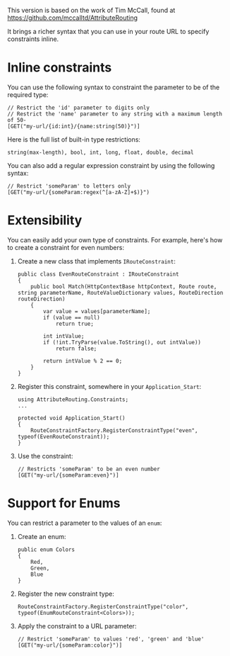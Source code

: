 This version is based on the work of Tim McCall, found at https://github.com/mccalltd/AttributeRouting  

It brings a richer syntax that you can use in your route URL to specify constraints inline.


Inline constraints
===============================

You can use the following syntax to constraint the parameter to be of the required type:

    // Restrict the 'id' parameter to digits only
    // Restrict the 'name' parameter to any string with a maximum length of 50-
    [GET("my-url/{id:int}/{name:string(50)}")]

Here is the full list of built-in type restrictions:

    string(max-length), bool, int, long, float, double, decimal

You can also add a regular expression constraint by using the following syntax:

    // Restrict 'someParam' to letters only
    [GET("my-url/{someParam:regex(^[a-zA-Z]+$)}")


Extensibility
===============================

You can easily add your own type of constraints. For example, here's how to create a constraint for even numbers:

 1. Create a new class that implements `IRouteConstraint`:

        public class EvenRouteConstraint : IRouteConstraint
        {
            public bool Match(HttpContextBase httpContext, Route route, string parameterName, RouteValueDictionary values, RouteDirection routeDirection)
            {
                var value = values[parameterName];
                if (value == null)
                    return true;

                int intValue;
                if (!int.TryParse(value.ToString(), out intValue))
                    return false;

                return intValue % 2 == 0;
            }
        }

 2. Register this constraint, somewhere in your `Application_Start`:

        using AttributeRouting.Constraints;
        ...
        
        protected void Application_Start()
        {
            RouteConstraintFactory.RegisterConstraintType("even", typeof(EvenRouteConstraint));
        }

 3. Use the constraint:

        // Restricts 'someParam' to be an even number
        [GET("my-url/{someParam:even}")]


Support for Enums
===============================

You can restrict a parameter to the values of an `enum`:

 1. Create an enum:

        public enum Colors
        {
            Red,
            Green,
            Blue
        }

 2. Register the new constraint type:

        RouteConstraintFactory.RegisterConstraintType("color", typeof(EnumRouteConstraint<Colors>));

 3. Apply the constraint to a URL parameter:

        // Restrict 'someParam' to values 'red', 'green' and 'blue'
        [GET("my-url/{someParam:color}")]
        
